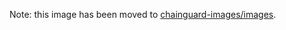 Note: this image has been moved to [chainguard-images/images](https://github.com/chainguard-images/images/tree/main/images/go).

